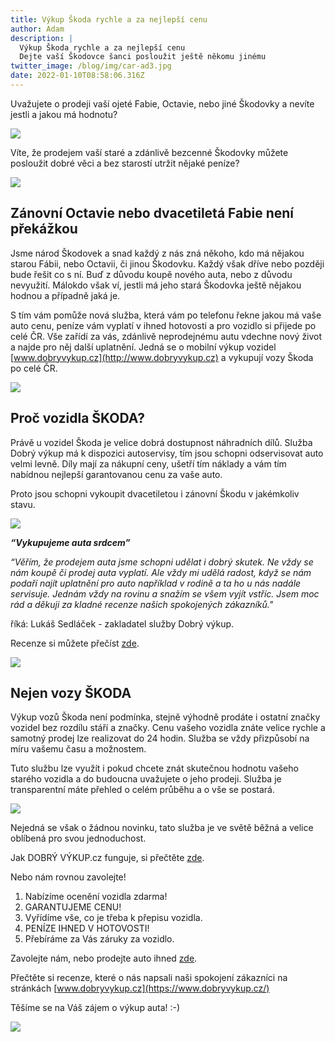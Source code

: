 ```yaml
---
title: Výkup Škoda rychle a za nejlepší cenu
author: Adam
description: |
  Výkup Škoda rychle a za nejlepší cenu
  Dejte vaší Škodovce šanci posloužit ještě někomu jinému
twitter_image: /blog/img/car-ad3.jpg
date: 2022-01-10T08:58:06.316Z
---
```

Uvažujete o prodeji vaší ojeté Fabie, Octavie, nebo jiné Škodovky a nevíte jestli a jakou má hodnotu? 

![](/blog/img/skoda-fabia-2000-2007-2.png)

Víte, že prodejem vaší staré a zdánlivě bezcenné Škodovky můžete posloužit dobré věci a bez starostí utržit nějaké peníze?

![](/blog/img/peníze.jpg)

## Zánovní Octavie nebo dvacetiletá Fabie není překážkou

Jsme národ Škodovek a snad každý z nás zná někoho, kdo má nějakou starou Fábii, nebo Octavii, či jinou Škodovku. Každý však dříve nebo později bude řešit co s ní. Buď z důvodu koupě nového auta, nebo z důvodu nevyužití. Málokdo však ví, jestli má jeho stará Škodovka ještě nějakou hodnou a případně jaká je. 

S tím vám pomůže nová služba, která vám po telefonu řekne jakou má vaše auto cenu, peníze vám vyplatí v ihned hotovosti a pro vozidlo si přijede po celé ČR. Vše zařídí za vás, zdánlivě neprodejnému autu vdechne nový život a najde pro něj další uplatnění. Jedná se o mobilní výkup vozidel [www.dobryvykup.cz](http://www.dobryvykup.cz) a vykupují vozy Škoda po celé ČR.  

![](/blog/img/octa1sw.jpeg)

## Proč vozidla ŠKODA?

Právě u vozidel Škoda je velice dobrá dostupnost náhradních dílů. Služba Dobrý výkup má k dispozici autoservisy, tím jsou schopni odservisovat auto velmi levně. Díly mají za nákupní ceny, ušetří tím náklady a vám tím nabídnou nejlepší garantovanou cenu za vaše auto.

Proto jsou schopni vykoupit dvacetiletou i zánovní Škodu v jakémkoliv stavu. 

![](/blog/img/skoda-fabia1-combi.jpg)

***“Vykupujeme auta srdcem”***

*“Věřím, že prodejem auta jsme schopni udělat i dobrý skutek. Ne vždy se nám koupě či prodej auta vyplatí. Ale vždy mi udělá radost, když se nám podaří najít uplatnění pro auto například v rodině a ta ho u nás nadále servisuje. Jednám vždy na rovinu a snažím se všem vyjít vstříc. Jsem moc rád a děkuji za kladné recenze našich spokojených zákazníků."*

říká: Lukáš Sedláček - zakladatel služby Dobrý výkup.

Recenze si můžete přečíst [zde](http://www.dobryvykup.cz). 

![](/blog/img/octaii-face.jpeg)

## **Nejen vozy ŠKODA**

Výkup vozů Škoda není podmínka, stejně výhodně prodáte i ostatní značky vozidel bez rozdílu stáří a značky. Cenu vašeho vozidla znáte velice rychle a samotný prodej lze realizovat do 24 hodin. Služba se vždy přizpůsobí na míru vašemu času a možnostem.

Tuto službu lze využít i pokud chcete znát skutečnou hodnotu vašeho starého vozidla a do budoucna uvažujete o jeho prodeji. Služba je transparentní máte přehled o celém průběhu a o vše se postará. 

![](/blog/img/car-5361190_1920.jpg)

Nejedná se však o žádnou novinku, tato služba je ve světě běžná a velice oblíbená pro svou jednoduchost.

Jak DOBRÝ VÝKUP.cz funguje, si přečtěte [zde](https://www.dobryvykup.cz/blog/2021/06/mobiln%C3%AD-v%C3%BDkup-cesta-jak-nejl%C3%A9pe-prodat-auto).

Nebo nám rovnou zavolejte!

1. Nabízíme ocenění vozidla zdarma!
2. GARANTUJEME CENU!
3. Vyřídíme vše, co je třeba k přepisu vozidla.
4. PENÍZE IHNED V HOTOVOSTI!
5. Přebíráme za Vás záruky za vozidlo.

Zavolejte nám, nebo prodejte auto ihned [zde](https://www.dobryvykup.cz/#bottom).

Přečtěte si recenze, které o nás napsali naši spokojení zákazníci na stránkách [www.dobryvykup.cz](https://www.dobryvykup.cz/)

Těšíme se na Váš zájem o výkup auta! :-)

![](/blog/img/car-ad3.jpg)
